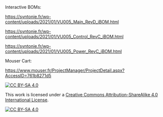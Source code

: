 Interactive BOMs:

https://syntonie.fr/wp-content/uploads/2021/01/VU005_Main_RevD_iBOM.html

https://syntonie.fr/wp-content/uploads/2021/01/VU005_Control_RevC_iBOM.html

https://syntonie.fr/wp-content/uploads/2021/01/VU005_Power_RevC_iBOM.html

Mouser Cart:

https://www.mouser.fr/ProjectManager/ProjectDetail.aspx?AccessID=761b8271d5



[![CC BY-SA 4.0][cc-by-sa-shield]][cc-by-sa]

This work is licensed under a [Creative Commons Attribution-ShareAlike 4.0
International License][cc-by-sa].

[![CC BY-SA 4.0][cc-by-sa-image]][cc-by-sa]

[cc-by-sa]: http://creativecommons.org/licenses/by-sa/4.0/
[cc-by-sa-image]: https://licensebuttons.net/l/by-sa/4.0/88x31.png
[cc-by-sa-shield]: https://img.shields.io/badge/License-CC%20BY--SA%204.0-lightgrey.svg
